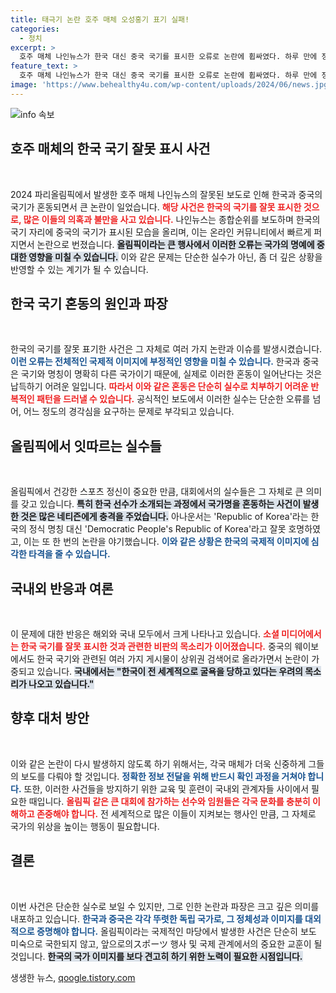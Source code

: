```yaml
---
title: 태극기 논란 호주 매체 오성홍기 표기 실패!
categories:
  - 정치
excerpt: >
  호주 매체 나인뉴스가 한국 대신 중국 국기를 표시한 오류로 논란에 휩싸였다. 하루 만에 정정했지만, 그간의 잇따른 실수들로 한국은 국제적으로 조롱받는 상황에 직면했다. 과연 이런 오해가 왜 발생했을까?
feature_text: >
  호주 매체 나인뉴스가 한국 대신 중국 국기를 표시한 오류로 논란에 휩싸였다. 하루 만에 정정했지만, 그간의 잇따른 실수들로 한국은 국제적으로 조롱받는 상황에 직면했다. 과연 이런 오해가 왜 발생했을까?
image: 'https://www.behealthy4u.com/wp-content/uploads/2024/06/news.jpg'
---
```


<p><img src="https://www.behealthy4u.com/wp-content/uploads/2024/06/news.jpg" alt="info 속보" /></p>

<h2 data-ke-size="size26">호주 매체의 한국 국기 잘못 표시 사건</h2>

<p data-ke-size="size16">&nbsp;</p>

<p>2024 파리올림픽에서 발생한 호주 매체 나인뉴스의 잘못된 보도로 인해 한국과 중국의 국기가 혼동되면서 큰 논란이 일었습니다. <b><span style="color: #ee2323;">해당 사건은 한국의 국기를 잘못 표시한 것으로, 많은 이들의 의혹과 불만을 사고 있습니다.</span></b> 나인뉴스는 종합순위를 보도하며 한국의 국기 자리에 중국의 국기가 표시된 모습을 올리며, 이는 온라인 커뮤니티에서 빠르게 퍼지면서 논란으로 번졌습니다. <b><span style="background-color: #21538527;">올림픽이라는 큰 행사에서 이러한 오류는 국가의 명예에 중대한 영향을 미칠 수 있습니다.</span></b> 이와 같은 문제는 단순한 실수가 아닌, 좀 더 깊은 상황을 반영할 수 있는 계기가 될 수 있습니다.</p>

<h2 data-ke-size="size26">한국 국기 혼동의 원인과 파장</h2>

<p data-ke-size="size16">&nbsp;</p>

<p>한국의 국기를 잘못 표기한 사건은 그 자체로 여러 가지 논란과 이슈를 발생시켰습니다. <b><span style="color: #1a5490;">이런 오류는 전체적인 국제적 이미지에 부정적인 영향을 미칠 수 있습니다.</span></b> 한국과 중국은 국기와 명칭이 명확히 다른 국가이기 때문에, 실제로 이러한 혼동이 일어난다는 것은 납득하기 어려운 일입니다. <b><span style="color: #ee2323;">따라서 이와 같은 혼동은 단순히 실수로 치부하기 어려운 반복적인 패턴을 드러낼 수 있습니다.</span></b> 공식적인 보도에서 이러한 실수는 단순한 오류를 넘어, 어느 정도의 경각심을 요구하는 문제로 부각되고 있습니다.</p>

<h2 data-ke-size="size26">올림픽에서 잇따르는 실수들</h2>

<p data-ke-size="size16">&nbsp;</p>

<p>올림픽에서 건강한 스포츠 정신이 중요한 만큼, 대회에서의 실수들은 그 자체로 큰 의미를 갖고 있습니다. <b><span style="background-color: #21538527;">특히 한국 선수가 소개되는 과정에서 국가명을 혼동하는 사건이 발생한 것은 많은 네티즌에게 충격을 주었습니다.</span></b> 아나운서는 'Republic of Korea'라는 한국의 정식 명칭 대신 'Democratic People's Republic of Korea'라고 잘못 호명하였고, 이는 또 한 번의 논란을 야기했습니다. <b><span style="color: #1a5490;">이와 같은 상황은 한국의 국제적 이미지에 심각한 타격을 줄 수 있습니다.</span></b> </p>

<h2 data-ke-size="size26">국내외 반응과 여론</h2>

<p data-ke-size="size16">&nbsp;</p>

<p>이 문제에 대한 반응은 해외와 국내 모두에서 크게 나타나고 있습니다. <b><span style="color: #ee2323;">소셜 미디어에서는 한국 국기를 잘못 표시한 것과 관련한 비판의 목소리가 이어졌습니다.</span></b> 중국의 웨이보에서도 한국 국기와 관련된 여러 가지 게시물이 상위권 검색어로 올라가면서 논란이 가중되고 있습니다. <b><span style="background-color: #21538527;">국내에서는 "한국이 전 세계적으로 굴욕을 당하고 있다는 우려의 목소리가 나오고 있습니다."</span></b> </p>

<h2 data-ke-size="size26">향후 대처 방안</h2>

<p data-ke-size="size16">&nbsp;</p>

<p>이와 같은 논란이 다시 발생하지 않도록 하기 위해서는, 각국 매체가 더욱 신중하게 그들의 보도를 다뤄야 할 것입니다. <b><span style="color: #1a5490;">정확한 정보 전달을 위해 반드시 확인 과정을 거쳐야 합니다.</span></b> 또한, 이러한 사건들을 방지하기 위한 교육 및 훈련이 국내외 관계자들 사이에서 필요한 때입니다. <b><span style="color: #ee2323;">올림픽 같은 큰 대회에 참가하는 선수와 임원들은 각국 문화를 충분히 이해하고 존중해야 합니다.</span></b> 전 세계적으로 많은 이들이 지켜보는 행사인 만큼, 그 자체로 국가의 위상을 높이는 행동이 필요합니다.</p>

<h2 data-ke-size="size26">결론</h2>

<p data-ke-size="size16">&nbsp;</p>

<p>이번 사건은 단순한 실수로 보일 수 있지만, 그로 인한 논란과 파장은 크고 깊은 의미를 내포하고 있습니다. <b><span style="color: #1a5490;">한국과 중국은 각각 뚜렷한 독립 국가로, 그 정체성과 이미지를 대외적으로 증명해야 합니다.</span></b> 올림픽이라는 국제적인 마당에서 발생한 사건은 단순히 보도 미숙으로 국한되지 않고, 앞으로의スポーツ 행사 및 국제 관계에서의 중요한 교훈이 될 것입니다. <b><span style="background-color: #21538527;">한국의 국가 이미지를 보다 견고히 하기 위한 노력이 필요한 시점입니다.</span></b></p>
생생한 뉴스, <a href="https://qoogle.tistory.com" rel="dofollow">qoogle.tistory.com</a>


